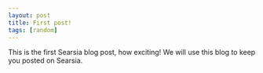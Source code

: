 ```yaml
---
layout: post
title: First post!
tags: [random]
---
```


This is the first Searsia blog post, how exciting!
We will use this blog to keep you posted on Searsia.
